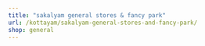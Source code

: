 ```yaml
---
title: "sakalyam general stores & fancy park"
url: /kottayam/sakalyam-general-stores-and-fancy-park/
shop: general
---
```

